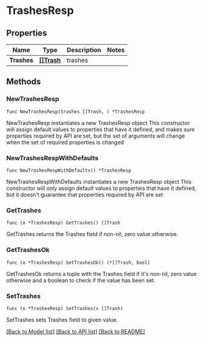# TrashesResp

## Properties

Name | Type | Description | Notes
------------ | ------------- | ------------- | -------------
**Trashes** | [**[]Trash**](Trash.md) | trashes | 

## Methods

### NewTrashesResp

`func NewTrashesResp(trashes []Trash, ) *TrashesResp`

NewTrashesResp instantiates a new TrashesResp object
This constructor will assign default values to properties that have it defined,
and makes sure properties required by API are set, but the set of arguments
will change when the set of required properties is changed

### NewTrashesRespWithDefaults

`func NewTrashesRespWithDefaults() *TrashesResp`

NewTrashesRespWithDefaults instantiates a new TrashesResp object
This constructor will only assign default values to properties that have it defined,
but it doesn't guarantee that properties required by API are set

### GetTrashes

`func (o *TrashesResp) GetTrashes() []Trash`

GetTrashes returns the Trashes field if non-nil, zero value otherwise.

### GetTrashesOk

`func (o *TrashesResp) GetTrashesOk() (*[]Trash, bool)`

GetTrashesOk returns a tuple with the Trashes field if it's non-nil, zero value otherwise
and a boolean to check if the value has been set.

### SetTrashes

`func (o *TrashesResp) SetTrashes(v []Trash)`

SetTrashes sets Trashes field to given value.



[[Back to Model list]](../README.md#documentation-for-models) [[Back to API list]](../README.md#documentation-for-api-endpoints) [[Back to README]](../README.md)


